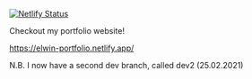 [![Netlify Status](https://api.netlify.com/api/v1/badges/980d2e9e-e3a5-441b-84f9-e8d64c665c6f/deploy-status)](https://app.netlify.com/sites/elwin-portfolio/deploys)

Checkout my portfolio website!

https://elwin-portfolio.netlify.app/

N.B. I now have a second dev branch, called dev2 (25.02.2021)